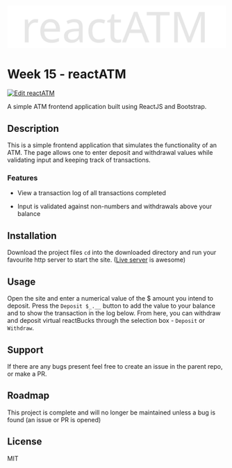 <!-- markdownlint-disable-next-line -->

![React ATM Logo](./atm.svg)

# Week 15 - reactATM

[![Edit reactATM](https://codesandbox.io/static/img/play-codesandbox.svg)](https://codesandbox.io/s/charming-tamas-w1s18?fontsize=14&hidenavigation=1&theme=dark)

A simple ATM frontend application built using ReactJS and Bootstrap.

## Description

This is a simple frontend application that simulates the functionality of an ATM. The page allows one to enter deposit and withdrawal values while validating input and keeping track of transactions.

### Features

-   View a transaction log of all transactions completed

-   Input is validated against non-numbers and withdrawals above your balance

## Installation

Download the project files `cd` into the downloaded directory and run your favourite http server to start the site. ([Live server](https://www.npmjs.com/package/live-server) is awesome)

## Usage

Open the site and enter a numerical value of the $ amount you intend to deposit. Press the `Deposit $_.__` button to add the value to your balance and to show the transaction in the log below. From here, you can withdraw and deposit virtual reactBucks through the selection box - `Deposit` or `Withdraw`.

## Support

If there are any bugs present feel free to create an issue in the parent repo, or make a PR.

## Roadmap

This project is complete and will no longer be maintained unless a bug is found (an issue or PR is opened)

## License

MIT
